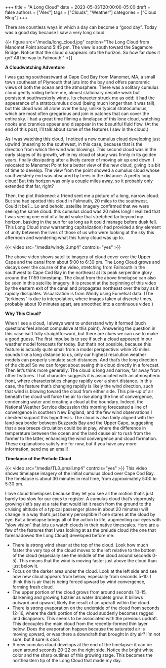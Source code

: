 +++
title = "A Long Cloud"
date = 2023-05-03T20:00:00-05:00
draft = false
authors = ["Alex"]
tags = ["Clouds", "Weather"]
categories = ["Cloud Blog"]
+++

There are countless ways in which a day can become a “good day”. Today was a good day because I saw a very long cloud. 

{{< figure src="/media/long_cloud.jpg" caption="The Long Cloud from Manomet Point around 5:45 pm. The view is south toward the Sagamore Bridge. Notice that the cloud disappears into the horizon. So how far does it go? All the way to Falmouth!" >}}

**A Cloudwatching Adventure**

I was gazing southeastward at Cape Cod Bay from Manomet, MA, a small town southeast of Plymouth that juts into the bay and offers panoramic views of both the ocean and the atmosphere. There was a solitary cumulus cloud gently roiling before me, almost stationary despite weak but persistent southwesterly winds. Its character struck me as odd: it had the appearance of a stratocumulus cloud (being much longer than it was tall), but this cloud was all alone over the bay, unlike typical stratocumulus, which are most often gregarious and join in patches that can cover the entire sky. I had a great time filming a timelapse of this lone cloud, watching nooks and crannies appear and disappear in the beautiful fluid flow. (At the end of this post, I’ll talk about some of the features I saw in the cloud.) 

As I was watching this cloud, I noticed a new cumulus cloud developing just upwind (meaning to the southwest, in this case, because that is the direction from which the wind was blowing). This second cloud was in the early stages of its growth, while my cloud of study was firmly in its golden years, finally dissipating after a lively career of moving air up and down. I relocated to Manomet Point for a better view of the new cloud, giving it a bit of time to develop. The view from the point showed a cumulus cloud whose southwesterly end was obscured by trees in the distance. A pretty long cloud! But this horizon was only a couple miles away, so it probably only extended that far, right?

Then, the plot thickened: a friend sent me a picture of a long, narrow cloud. But she had spotted this cloud in Falmouth, 20 miles to the southwest. Could it be?… Lo and behold, satellite imagery confirmed that we were seeing the same cloud: this cumulus cloud was 20 miles long! I realized that I was seeing one end of a liquid snake that stretched far beyond my horizon, basking in the sun for as long as it could manage before dusk fell. This Long Cloud (now warranting capitalization) had provided a tiny element of unity between the lives of those of us who were looking at the sky this afternoon and wondering what this funny cloud was up to. 

{{< video src="/media/windy_2.mp4" controls="yes" >}}

The above video shows satellite imagery of cloud cover over the Upper Cape and the canal from about 5:00 to 6:30 pm. The Long Cloud grows and decays over the course of the video, stretching from Falmouth in the southwest to Cape Cod Bay in the northeast at its peak serpentine glory around the 17:59 timestamp. The cloud from the above timelapse can also be seen in this satellite imagery: it is present at the beginning of this video by the eastern exit of the canal and propagates northeast over the bay as it rapidly dissipates. Visualization is from Windy using Eumetsat data. (The “jerkiness” is due to interpolation, where images taken at discrete times, probably about 10 minutes apart, are smoothed into a continuous video.)

**Why This Cloud?**

When I see a cloud, I always want to understand why it formed (such questions feel almost compulsive at this point). Answering the question in this case isn’t fully straightforward, but there are clues we can use to make a good guess. The first impulse is to see if such a cloud appeared in our weather model forecasts for today. But that’s not possible, because this feature is actually quite small from a model perspective: while 20 miles sounds like a long distance to us, only our highest resolution weather models can properly simulate such distances. And that’s the long direction of the cloud! So we can forget about seeing this cloud directly in a forecast. Then let’s think more generally. The cloud is long and narrow, far away from other features. That character suggests it is associated with an atmospheric front, where characteristics change rapidly over a short distance. In this case, the feature that’s changing rapidly is likely the wind direction, such that wind is blowing toward the cloud from either side. This pile-up of air beneath the cloud will force the air to rise along the line of convergence, condensing water and creating a cloud at the boundary. Indeed, the National Weather Service discussion this morning forecasted a line of convergence in southern New England, and the few wind observations I checked support this hypothesis. The cloud is also fairly aligned with the land-sea border between Buzzards Bay and the Upper Cape, suggesting that a sea breeze circulation could be at play, where the difference in temperature between the ocean and the land cause air to rush from the former to the latter, enhancing the wind convergence and cloud formation. These explanations satisfy me for now, but if you have any more information, send me an email!

**Timelapse of the Prelude Cloud**

{{< video src="/media/TL3_small.mp4" controls="yes" >}}
This video shows timelapse imagery of the initial cumulus cloud over Cape Cod Bay. The timelapse is about 30 minutes in real time, from approximately 5:00 to 5:30 pm.

I love cloud timelapses because they let you see all the motion that’s just barely too slow for our eyes to register. A cumulus cloud that’s vigorously growing (let’s say at a rate that would let it reach from the ground to the cruising altitude of a typical passenger plane in about 20 minutes) will change in a way that’s just barely perceptible if one stares at the cloud by eye. But a timelapse brings all of the action to life, augmenting our eyes with “slow vision” that lets us watch clouds in their native timescales. Here are a few of the features that I was looking at as the prelude cloud (the one that foreshadowed the Long Cloud) developed before me:

- There is strong wind shear at the top of the cloud. Look how much faster the very top of the cloud moves to the left relative to the bottom of the cloud (especially see the middle of the cloud around seconds 0-5). This means that the wind is moving faster just above the cloud than just below it.
- Focus on the darker area under the cloud. Look at the left side and see how new cloud appears from below, especially from seconds 5-10. I think this is air that is being forced upward by wind convergence, forming fresh cloud.
- The upper portion of the cloud grows from around seconds 10-15, darkening and growing fuzzier as water droplets grow. It billows outward and upward, likely the result of an updraft within the cloud.
- There is strong evaporation on the underside of the cloud from seconds 12-16, where the dark portion of the cloud suddenly becomes ragged and disappears. This seems to be associated with the previous updraft. This decouples the main cloud from the recently-formed thin layer below. Does the evaporation happen because the saturated air is moving upward, or was there a downdraft that brought in dry air? I’m not sure, but it sure is cool.
- A new cumulus cloud develops at the end of the timelapse: it can be seen around seconds 20-22 on the right side. Notice the bright white color and the sharp outlines of this growing stage. This becomes the northeastern tip of the Long Cloud that made my day.


